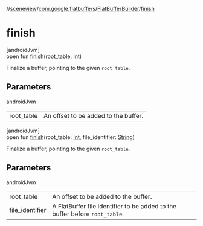//[sceneview](../../../index.md)/[com.google.flatbuffers](../index.md)/[FlatBufferBuilder](index.md)/[finish](finish.md)

# finish

[androidJvm]\
open fun [finish](finish.md)(root_table: [Int](https://kotlinlang.org/api/latest/jvm/stdlib/kotlin/-int/index.html))

Finalize a buffer, pointing to the given `root_table`.

## Parameters

androidJvm

| | |
|---|---|
| root_table | An offset to be added to the buffer. |

[androidJvm]\
open fun [finish](finish.md)(root_table: [Int](https://kotlinlang.org/api/latest/jvm/stdlib/kotlin/-int/index.html), file_identifier: [String](https://developer.android.com/reference/kotlin/java/lang/String.html))

Finalize a buffer, pointing to the given `root_table`.

## Parameters

androidJvm

| | |
|---|---|
| root_table | An offset to be added to the buffer. |
| file_identifier | A FlatBuffer file identifier to be added to the buffer before `root_table`. |
